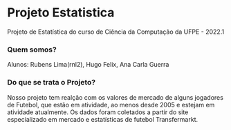 # Projeto Estatistica
Projeto de Estatística do curso de Ciência da Computação da UFPE - 2022.1

### Quem somos?
Alunos: Rubens Lima(rnl2), Hugo Felix, Ana Carla Guerra

### Do que se trata o Projeto?
Nosso projeto tem realção com os valores de mercado de alguns jogadores de Futebol, que estão em atividade, ao menos desde 2005 e estejam em atividade atualmente.
Os dados foram coletados a partir do site especializado em mercado e estatísticas de futebol Transfermarkt.
